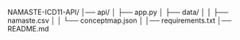 NAMASTE-ICD11-API/
│── api/
│   ├── app.py
│   ├── data/
│   │   ├── namaste.csv
│   │   └── conceptmap.json
│
│── requirements.txt
│── README.md
